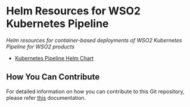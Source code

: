 # Helm Resources for WSO2 Kubernetes Pipeline

*Helm resources for container-based deployments of WSO2 Kubernetes Pipeline for WSO2 products*

* [Kubernetes Pipeline Helm Chart](kubernetes-pipeline/README.md)

## How You Can Contribute

For detailed information on how you can contribute to this Git repository, please refer [this](CONTRIBUTING.md) documentation.
